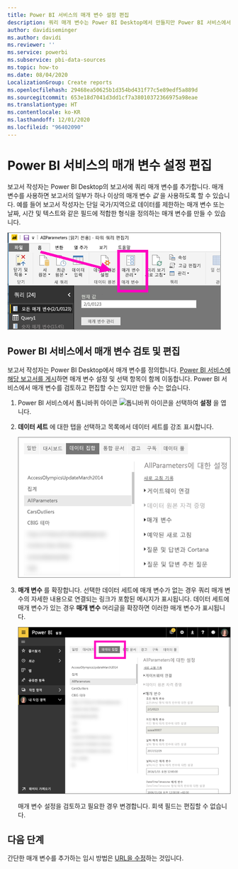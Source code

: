 ```yaml
---
title: Power BI 서비스의 매개 변수 설정 편집
description: 쿼리 매개 변수는 Power BI Desktop에서 만들지만 Power BI 서비스에서 검토되고 업데이트될 수 있습니다.
author: davidiseminger
ms.author: davidi
ms.reviewer: ''
ms.service: powerbi
ms.subservice: pbi-data-sources
ms.topic: how-to
ms.date: 08/04/2020
LocalizationGroup: Create reports
ms.openlocfilehash: 29468ea50625b1d354bd431f77c5e89edf5a889d
ms.sourcegitcommit: 653e18d7041d3dd1cf7a38010372366975a98eae
ms.translationtype: HT
ms.contentlocale: ko-KR
ms.lasthandoff: 12/01/2020
ms.locfileid: "96402090"
---
```

# <a name="edit-parameter-settings-in-the-power-bi-service"></a>Power BI 서비스의 매개 변수 설정 편집
보고서 작성자는 Power BI Desktop의 보고서에 쿼리 매개 변수를 추가합니다. 매개 변수를 사용하면 보고서의 일부가 하나 이상의 매개 변수 *값* 을 사용하도록 할 수 있습니다. 예를 들어 보고서 작성자는 단일 국가/지역으로 데이터를 제한하는 매개 변수 또는 날짜, 시간 및 텍스트와 같은 필드에 적합한 형식을 정의하는 매개 변수를 만들 수 있습니다.

![데스크톱에서 매개 변수 관리 옵션을 보여주는 홈 탭](media/service-parameters/power-bi-manage-parameters.png)

## <a name="review-and-edit-parameters-in-power-bi-service"></a>Power BI 서비스에서 매개 변수 검토 및 편집

보고서 작성자는 Power BI Desktop에서 매개 변수를 정의합니다. [Power BI 서비스에 해당 보고서를 게시](../create-reports/desktop-upload-desktop-files.md)하면 매개 변수 설정 및 선택 항목이 함께 이동합니다. Power BI 서비스에서 매개 변수를 검토하고 편집할 수는 있지만 만들 수는 없습니다.

1. Power BI 서비스에서 톱니바퀴 아이콘 ![톱니바퀴 아이콘](media/service-parameters/power-bi-cog.png)을 선택하여 **설정** 을 엽니다.

2. **데이터 세트** 에 대한 탭을 선택하고 목록에서 데이터 세트를 강조 표시합니다. 
    
    ![데이터 세트 탭이 선택된 설정 창](media/service-parameters/power-bi-select-dataset2.png)

3. **매개 변수** 를 확장합니다.  선택한 데이터 세트에 매개 변수가 없는 경우 쿼리 매개 변수의 자세한 내용으로 연결되는 링크가 포함된 메시지가 표시됩니다. 데이터 세트에 매개 변수가 있는 경우 **매개 변수** 머리글을 확장하면 이러한 매개 변수가 표시됩니다. 

    ![매개 변수를 확장한 설정 창](media/service-parameters/power-bi-settings.png)

    매개 변수 설정을 검토하고 필요한 경우 변경합니다. 회색 필드는 편집할 수 없습니다. 


## <a name="next-steps"></a>다음 단계
간단한 매개 변수를 추가하는 임시 방법은 [URL을 수정](../collaborate-share/service-url-filters.md)하는 것입니다.
